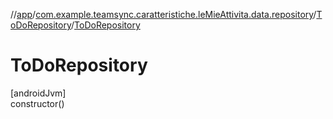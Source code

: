 //[app](../../../index.md)/[com.example.teamsync.caratteristiche.leMieAttivita.data.repository](../index.md)/[ToDoRepository](index.md)/[ToDoRepository](-to-do-repository.md)

# ToDoRepository

[androidJvm]\
constructor()
